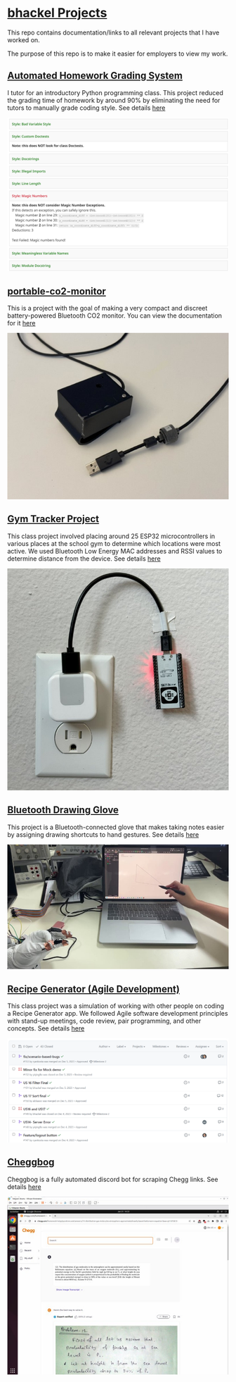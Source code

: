 # [bhackel Projects](https://bhackel.github.io/portfolio/)

This repo contains documentation/links to all relevant projects that I have worked on.

The purpose of this repo is to make it easier for employers to view my work.


## [Automated Homework Grading System](dsc20-style-checker.md)
I tutor for an introductory Python programming class. This project reduced the grading time of homework by around 90% by eliminating the need for tutors to manually grade coding style. See details [here](dsc20-style-checker.md)

![Gradescope Style Checker](images/style%20checker%20gradescope.png)


## [portable-co2-monitor](https://github.com/bhackel/portable-co2-monitor)
This is a project with the goal of making a very compact and discreet battery-powered Bluetooth CO2 monitor. You can view the documentation for it [here](https://github.com/bhackel/portable-co2-monitor)

![CO2 Monitor Final](images/CO2%20Monitor.jpg)


## [Gym Tracker Project](cse191.md)

This class project involved placing around 25 ESP32 microcontrollers in various places at the school gym to determine which locations were most active. We used Bluetooth Low Energy MAC addresses and RSSI values to determine distance from the device. See details [here](cse191.md)

![ESP32](images/cse191esp.jpg)

## [Bluetooth Drawing Glove](pentaglove.md) 
This project is a Bluetooth-connected glove that makes taking notes easier by assigning drawing shortcuts to hand gestures.
See details [here](pentaglove.md)

![Glove and Laptop](images/Glove%20Demo.jpg)


## [Recipe Generator (Agile Development)](recipe-generator.md)
This class project was a simulation of working with other people on coding a Recipe Generator app. We followed Agile software development principles with stand-up meetings, code review, pair programming, and other concepts. See details [here](recipe-generator.md)

![Pull Requests](images/cse110%20pull%20requests.png)


## [Cheggbog](cheggbog.md)
Cheggbog is a fully automated discord bot for scraping Chegg links.
See details [here](cheggbog.md)

![Cheggbog Virtual Machine](images/cheggbog%201.jpg)



